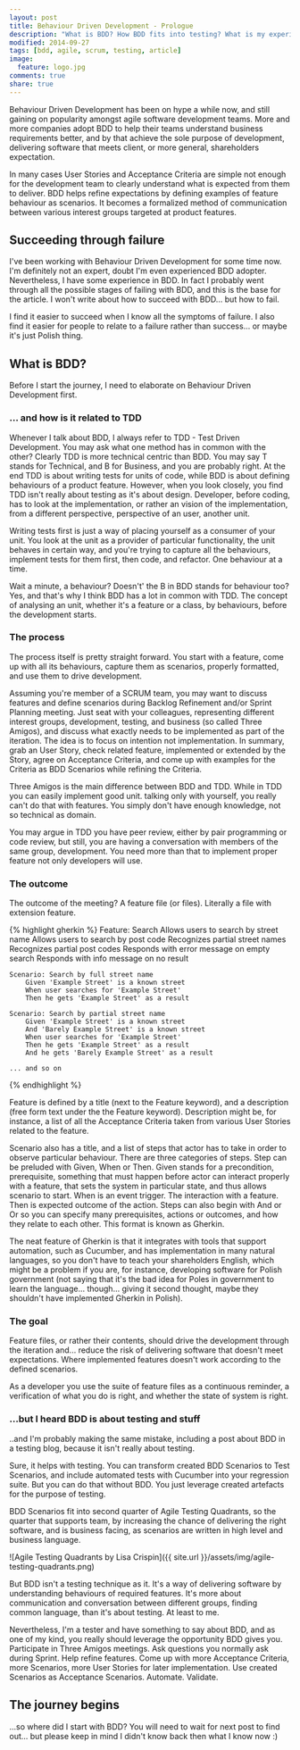 ```yaml
---
layout: post
title: Behaviour Driven Development - Prologue
description: "What is BDD? How BDD fits into testing? What is my experience with BDD?"
modified: 2014-09-27
tags: [bdd, agile, scrum, testing, article]
image:
  feature: logo.jpg
comments: true
share: true
---
```


Behaviour Driven Development has been on hype a while now, and still gaining on popularity amongst agile software development teams. More and more companies adopt BDD to help their teams understand business requirements better, and by that achieve the sole purpose of development, delivering software that meets client, or more general, shareholders expectation. 

In many cases User Stories and Acceptance Criteria are simple not enough for the development team to clearly understand what is expected from them to deliver. BDD helps refine expectations by defining examples of feature behaviour as scenarios. It becomes a formalized method of communication between various interest groups targeted at product features. 

## Succeeding through failure

I've been working with Behaviour Driven Development for some time now. I'm definitely not an expert, doubt I'm even experienced BDD adopter. Nevertheless, I have some experience in BDD. In fact I probably went through all the possible stages of failing with BDD, and this is the base for the article. I won't write about how to succeed with BDD... but how to fail. 

I find it easier to succeed when I know all the symptoms of failure. I also find it easier for people to relate to a failure rather than success... or maybe it's just Polish thing.

## What is BDD?

Before I start the journey, I need to elaborate on Behaviour Driven Development first.

### ... and how is it related to TDD

Whenever I talk about BDD, I always refer to TDD - Test Driven Development. You may ask what one method has in common with the other? Clearly TDD is more technical centric than BDD. You may say T stands for Technical, and B for Business, and you are probably right. At the end TDD is about writing tests for units of code, while BDD is about defining behaviours of a product feature. However, when you look closely, you find TDD isn't really about testing as it's about design. Developer, before coding, has to look at the implementation, or rather an vision of the implementation, from a different perspective, perspective of an user, another unit. 

Writing tests first is just a way of placing yourself as a consumer of your unit. You look at the unit as a provider of particular functionality, the unit behaves in certain way, and you're trying to capture all the behaviours, implement tests for them first, then code, and refactor. One behaviour at a time. 

Wait a minute, a behaviour? Doesn't' the B in BDD stands for behaviour too? Yes, and that's why I think BDD has a lot in common with TDD. The concept of analysing an unit, whether it's a feature or a class, by behaviours, before the development starts.

### The process

The process itself is pretty straight forward. You start with a feature, come up with all its behaviours, capture them as scenarios, properly formatted, and use them to drive development.

Assuming you're member of a SCRUM team, you may want to discuss features and define scenarios during Backlog Refinement and/or Sprint Planning meeting. Just seat with your colleagues, representing different interest groups, development, testing, and business (so called Three Amigos), and discuss what exactly needs to be implemented as part of the iteration. The idea is to focus on intention not implementation. In summary, grab an User Story, check related feature, implemented or extended by the Story, agree on Acceptance Criteria, and come up with examples for the Criteria as BDD Scenarios while refining the Criteria. 

Three Amigos is the main difference between BDD and TDD. While in TDD you can easily implement good unit. talking only with yourself, you really can't do that with features. You simply don't have enough knowledge, not so technical as domain. 

You may argue in TDD you have peer review, either by pair programming or code review, but still, you are having a conversation with members of the same group, development. You need more than that to implement proper feature not only developers will use.

### The outcome

The outcome of the meeting? A feature file (or files). Literally a file with extension feature.

{% highlight gherkin %}
Feature: Search
	Allows users to search by street name
	Allows users to search by post code
	Recognizes partial street names
	Recognizes partial post codes
	Responds with error message on empty search
	Responds with info message on no result

	Scenario: Search by full street name
		Given 'Example Street' is a known street
		When user searches for 'Example Street'
		Then he gets 'Example Street' as a result

	Scenario: Search by partial street name
		Given 'Example Street' is a known street
		And 'Barely Example Street' is a known street
		When user searches for 'Example Street'
		Then he gets 'Example Street' as a result
		And he gets 'Barely Example Street' as a result

	... and so on
{% endhighlight %}

Feature is defined by a title (next to the Feature keyword), and a description (free form text under the the Feature keyword). Description might be, for instance, a list of all the Acceptance Criteria taken from various User Stories related to the feature.

Scenario also has a title, and a list of steps that actor has to take in order to observe particular behaviour. There are three categories of steps. Step can be preluded with Given, When or Then. Given stands for a precondition, prerequisite, something that must happen before actor can interact properly with a feature, that sets the system in particular state, and thus allows scenario to start. When is an event trigger. The interaction with a feature. Then is expected outcome of the action. Steps can also begin with And or Or so you can specify many prerequisites, actions or outcomes, and how they relate to each other. This format is known as Gherkin.

The neat feature of Gherkin is that it integrates with tools that support automation, such as Cucumber, and has implementation in many natural languages, so you don't have to teach your shareholders English, which might be a problem if you are, for instance, developing software for Polish government (not saying that it's the bad idea for Poles in government to learn the language... though... giving it second thought, maybe they shouldn't have implemented Gherkin in Polish).

### The goal

Feature files, or rather their contents, should drive the development through the iteration and... reduce the risk of delivering software that doesn't meet expectations. Where implemented features doesn't work according to the defined scenarios. 

As a developer you use the suite of feature files as a continuous reminder, a verification of what you do is right, and whether the state of system is right.

### ...but I heard BDD is about testing and stuff

..and I'm probably making the same mistake, including a post about BDD in a testing blog, because it isn't really about testing. 

Sure, it helps with testing. You can transform created BDD Scenarios to Test Scenarios, and include automated tests with Cucumber into your regression suite. But you can do that without BDD. You just leverage created artefacts for the purpose of testing.

BDD Scenarios fit into second quarter of Agile Testing Quadrants, so the quarter that supports team, by increasing the chance of delivering the right software, and is business facing, as scenarios are written in high level and business language.

![Agile Testing Quadrants by Lisa Crispin]({{ site.url }}/assets/img/agile-testing-quadrants.png)

But BDD isn't a testing technique as it. It's a way of delivering software by understanding behaviours of required features. It's more about communication and conversation between different groups, finding common language, than it's about testing. At least to me.

Nevertheless, I'm a tester and have something to say about BDD, and as one of my kind, you really should  leverage the opportunity BDD gives you. Participate in Three Amigos meetings. Ask questions you normally ask during Sprint. Help refine features. Come up with more Acceptance Criteria, more Scenarios, more User Stories for later implementation. Use created Scenarios as Acceptance Scenarios. Automate. Validate.

## The journey begins

...so where did I start with BDD? You will need to wait for next post to find out... but please keep in mind I didn't know back then what I know now :)